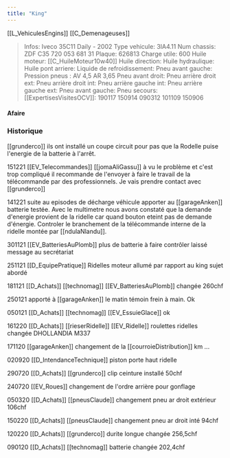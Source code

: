 ```yaml
---
title: "King"
---
```


[[L_VehiculesEngins]] [[C_Demenageuses]]

> Infos: Iveco 35C11 Daily - 2002
Type vehicule: 3IA4.11
Num chassis: ZDF C35 720 053 681 31
Plaque: 626813
Charge utile: 600
Huile moteur: [[C_HuileMoteur10w40]]
Huile direction:
Huile hydraulique:
Huile pont arriere:
Liquide de refroidissement:
Pneu avant gauche:
Pression pneus : AV 4,5 AR 3,65
Pneu avant droit:
Pneu arrière droit ext:
Pneu arrière droit int:
Pneu arrière gauche int:
Pneu arrière gauche ext:
Pneu avant gauche:
Pneu secours:
[[ExpertisesVisitesOCV]]: 190117 150914 090312 101109 150906

#### Afaire 

### Historique
[[grunderco]] ils ont installé un coupe circuit pour pas que la Rodelle puise l'energie de la batterie à l'arrêt.

151221 [[EV_Telecommandes]] [[jomaAliGassu]] à vu le problème et c'est trop compliqué il recommande de l'envoyer à faire le travail de la télécommande par des professionnels. Je vais prendre contact avec [[grunderco]]

141221 suite au episodes de décharge véhicule apporter au [[garageAnken]] batterie testée. Avec le multimetre nous avons constaté que la demande d'energie provient de la ridelle car quand bouton eteint pas de demande d'énergie. Controler le branchement de la télécommande interne de la ridelle montée par [[ndulaNlandu]]. 

301121 [[EV_BatteriesAuPlomb]] plus de batterie à faire contrôler laissé message au secrétariat

251121 [[D_EquipePratique]] Ridelles moteur allumé par rapport au king sujet abordé 

181121 [[D_Achats]] [[technomag]] [[EV_BatteriesAuPlomb]] changée 260chf

250121 apporté à [[garageAnken]] le matin témoin frein à main. Ok

050121 [[D_Achats]] [[technomag]] [[EV_EssuieGlace]] ok

161220 [[D_Achats]] [[rieserRidelle]] [[EV_Ridelle]] roulettes ridelles changée DHOLLANDIA M337

171120 [[garageAnken]] changement de la [[courroieDistribution]] km ...

020920 [[D_IntendanceTechnique]] piston porte haut ridelle

290720 [[D_Achats]] [[grunderco]] clip ceinture installé 50chf

240720 [[EV_Roues]] changement de l'ordre arrière pour gonflage

050320 [[D_Achats]] [[pneusClaude]] changement pneu ar droit extérieur 106chf

150220 [[D_Achats]] [[pneusClaude]] changement pneu ar droit inté 94chf

120220 [[D_Achats]] [[grunderco]] durite longue changée 256,5chf

090120 [[D_Achats]] [[technomag]] batterie changée 202,4chf